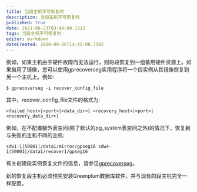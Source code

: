 ```yaml
---
title: 当段主机不可恢复时
description: 当段主机不可恢复时
published: true
date: 2021-08-23T03:49:00.131Z
tags: 当段主机不可恢复时
editor: markdown
dateCreated: 2020-08-26T14:45:00.759Z
---
```


例如，如果主机由于硬件故障而无法运行，则将段恢复到一组备用硬件资源上。如果启用了镜像，您可以使用gprecoverseg实用程序将一个段实例从其镜像恢复到另一个主机上。例如:


```
$ gprecoverseg -i recover_config_file
```
其中，recover_config_file文件的格式为:
```
<failed_host>|<port>|<data_dir>[ <recovery_host>|<port>|<recovery_data_dir>]
```

例如，在不配置额外表空间(除了默认的pg_system表空间之外)的情况下，恢复到与失败的主机不同的主机:

```
sdw1-1|50001|/data1/mirror/gpseg16 sdw4-1|50001|/data1/recover1/gpseg16

```
有关创建段实例恢复文件的信息，请参见[gprecoverseg]()。

新的恢复段主机必须预先安装Greenplum数据库软件，并与现有的段主机完全一样配置。